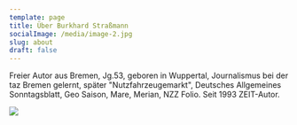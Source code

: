 ```yaml
---
template: page
title: Über Burkhard Straßmann
socialImage: /media/image-2.jpg
slug: about
draft: false
---
```

Freier Autor aus Bremen, Jg.53, geboren in Wuppertal, Journalismus bei der taz Bremen gelernt, später "Nutzfahrzeugemarkt", Deutsches Allgemeines Sonntagsblatt, Geo Saison, Mare, Merian, NZZ Folio. Seit 1993 ZEIT-Autor.

![](/media/movable-type.jpg)